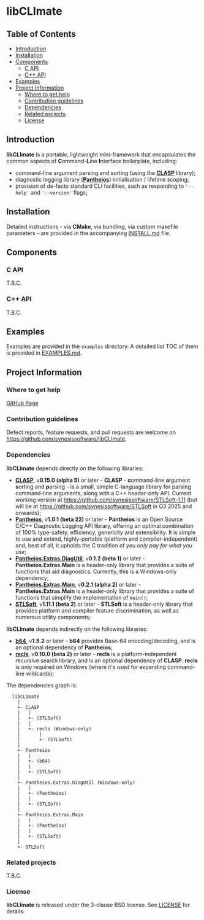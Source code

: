 # libCLImate <!-- omit in toc -->

## Table of Contents <!-- omit in toc -->


- [Introduction](#introduction)
- [Installation](#installation)
- [Components](#components)
  - [C API](#c-api)
  - [C++ API](#c-api-1)
- [Examples](#examples)
- [Project Information](#project-information)
  - [Where to get help](#where-to-get-help)
  - [Contribution guidelines](#contribution-guidelines)
  - [Dependencies](#dependencies)
  - [Related projects](#related-projects)
  - [License](#license)


## Introduction


**libCLImate** is a portable, lightweight mini-framework that encapsulates the common aspects of **C**ommand-**L**ine **I**nterface boilerplate, including:

- command-line argument parsing and sorting (using the **[CLASP](https://github.com/synesissoftware/CLASP)** library);
- diagnostic logging library (**[Pantheios](https://github.com/synesissoftware/Pantheios)**) initialisation / lifetime scoping;
- provision of de-facto standard CLI facilities, such as responding to `'--help'` and `'--version'` flags;


## Installation

Detailed instructions - via **CMake**, via bundling, via custom makefile parameters - are provided in the accompanying [INSTALL.md](./INSTALL.md) file.


## Components

### C API

T.B.C.


### C++ API

T.B.C.


## Examples

Examples are provided in the ```examples``` directory. A detailed list TOC of them is provided in [EXAMPLES.md](./EXAMPLES.md).


## Project Information


### Where to get help

[GitHub Page](https://github.com/synesissoftware/libCLImate "GitHub Page")


### Contribution guidelines

Defect reports, feature requests, and pull requests are welcome on https://github.com/synesissoftware/libCLImate.


### Dependencies

**libCLImate** depends directly on the following libraries:

 - **[CLASP](https://github.com/synesissoftware/CLASP)**, v**0.15.0 (alpha 5)** or later - **CLASP** - **c**ommand-**l**ine **a**rgument **s**orting and **p**arsing - is a small, simple C-language library for parsing command-line arguments, along with a C++ header-only API. Current working version at https://github.com/synesissoftware/STLSoft-1.11 (but will be at https://github.com/synesissoftware/STLSoft in Q3 2025 and onwards);
 - **[Pantheios](https://github.com/synesissoftware/Pantheios/)**, v**1.0.1 (beta 22)** or later - **Pantheios** is an Open Source C/C++ Diagnostic Logging API library, offering an optimal combination of 100% type-safety, efficiency, genericity and extensibility. It is simple to use and extend, highly-portable (platform and compiler-independent) and, best of all, it upholds the C tradition of *you only pay for what you use*;
 - **[Pantheios.Extras.DiagUtil](https://github.com/synesissoftware/Pantheios.Extras.DiagUtil/)**, v**0.1.2 (beta 1)** or later - **Pantheios.Extras.Main** is a header-only library that provides a suite of functions that aid diagnostics. Currently, this is a Windows-only dependency;
 - **[Pantheios.Extras.Main](https://github.com/synesissoftware/Pantheios.Extras.Main/)**, v**0.2.1 (alpha 2)** or later - **Pantheios.Extras.Main** is a header-only library that provides a suite of functions that simplify the implementation of ```main()```;
 - **[STLSoft](https://github.com/synesissoftware/STLSoft-1.11)**, v**1.11.1 (beta 2)** or later - **STLSoft** is a header-only library that provides platform and compiler feature discrimination, as well as numerous utility components;

**libCLImate** depends indirectly on the following libraries:

 - **[b64](https://github.com/synesissoftware/b64/)**, v**1.5.2** or later - **b64** provides Base-64 encoding/decoding, and is an optional dependency of **Pantheios**;
 - **[recls](https://github.com/synesissoftware/recls/)**, v**0.10.0 (beta 2)** or later - **recls** is a platform-independent recursive search library, and is an optional dependency of **CLASP**. **recls** is only required on Windows (where it's used for expanding command-line wildcards);


The dependencies graph is:

```plaintext
  libCLImate
    |
    +- CLASP
    |   |
    |   +- (STLSoft)
    |   |
    |   +- recls (Windows-only)
    |       |
    |       +- (STLSoft)
    |
    +- Pantheios
    |   |
    |   +- (b64)
    |   |
    |   +- (STLSoft)
    |
    +- Pantheios.Extras.DiagUtil (Windows-only)
    |   |
    |   +- (Pantheios)
    |   |
    |   +- (STLSoft)
    |
    +- Pantheios.Extras.Main
    |   |
    |   +- (Pantheios)
    |   |
    |   +- (STLSoft)
    |
    +- STLSoft
```


### Related projects

T.B.C.


### License

**libCLImate** is released under the 3-clause BSD license. See [LICENSE](./LICENSE) for details.


<!-- ########################### end of file ########################### -->

